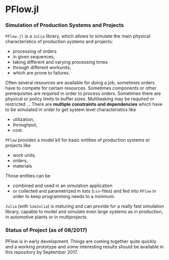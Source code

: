 # PFlow.jl

### Simulation of Production Systems and Projects

`PFlow.jl` is a `Julia` library, which allows to simulate the main physical characteristics of production systems and projects:

- processing of orders
- in given sequences,
- taking different and varying processing times
- through different workunits,
- which are prone to failures.

Often several resources are available for doing a job, sometimes orders have to compete for certain resources. Sometimes components or other prerequisites are required in order to process orders. Sometimes there are physical or policy limits to buffer sizes. Multitasking may be required or restricted … There are **multiple constraints and dependencies** which have to be simulated in order to get system level characteristics like

- utilization,
- throughput,
- cost.

`PFlow` provides a model kit for basic entities of production systems or projects like

- work units,
- orders,
- materials

Those entities can be

- combined and used in an simulation application
- or collected and parametrized in lists (`csv`-files) and fed into `PFlow` in order to keep programming needs to a minimum.

`Julia` (with `SimJulia`) is maturing and can provide for a really fast simulation library, capable to model and simulate even large systems as in production, in automotive plants or in multiprojects.

### Status of Project (as of 08/2017)

PFlow is in early development. Things are coming together quite quickly and a working prototype and some interesting results should be available in this repository by September 2017.
